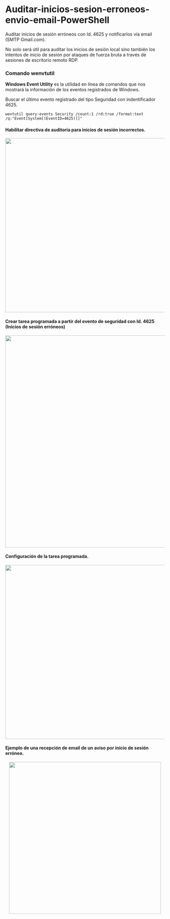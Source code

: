 # Auditar-inicios-sesion-erroneos-envio-email-PowerShell
Auditar inicios de sesión erróneos con Id. 4625 y notificarlos vía email (SMTP Gmail.com).

No solo será útil para auditar los inicios de sesión local sino también los intentos de inicio de sesión por ataques de fuerza bruta a través de sesiones de escritorio remoto RDP.

### Comando wenvtutil
**Windows Event Utility** es la utilidad en línea de comandos que nos mostrará la información de los eventos registrados de Windows.

Buscar el último evento registrado del tipo Seguridad con indentificador 4625. 

``
wevtutil query-events Security /count:1 /rd:true /format:text /q:"Event[System[(EventID=4625)]]"
``

#### Habilitar directiva de auditoría para inicios de sesión incorrectos.

<p align="center">
<img src="https://raw.githubusercontent.com/adrianlois/Auditar-inicios-sesion-erroneos-envio-email-PowerShell/master/screenshots/secpol-auditar-inicio-sesion-erroneo.png" width="550" />
</p>

#### Crear tarea programada a partir del evento de seguridad con Id. 4625 (Inicios de sesión erróneos)

<p align="center">
<img src="https://raw.githubusercontent.com/adrianlois/Auditar-inicios-sesion-erroneos-envio-email-PowerShell/master/screenshots/eventvwr-id4635-inicio-sesion-incorrecto.png" width="670" />
</p>

#### Configuración de la tarea programada.

<p align="center">
<img src="https://raw.githubusercontent.com/adrianlois/Auditar-inicios-sesion-erroneos-envio-email-PowerShell/master/screenshots/taskschd-desencadenador-inicio-sesion-incorrecto-id4625.png" width="550" />
</p>

#### Ejemplo de una recepción de email de un aviso por inicio de sesión erróneo. 

<p align="center">
<img src="https://raw.githubusercontent.com/adrianlois/Auditar-inicios-sesion-erroneos-envio-email-PowerShell/master/screenshots/email-aviso-inicio-sesion-incorrecto.png" width="480" />
</p>
